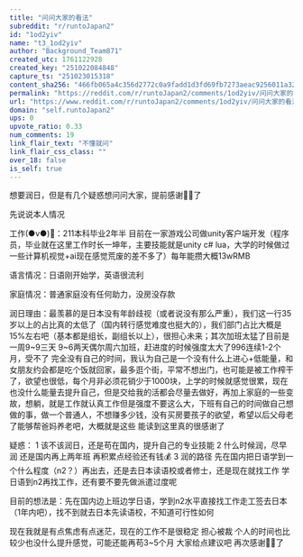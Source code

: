 ```yaml
---
title: "问问大家的看法"
subreddit: "r/runtoJapan2"
id: "1od2yiv"
name: "t3_1od2yiv"
author: "Background_Team871"
created_utc: 1761122928
created_key: "251022084848"
capture_ts: "251023015318"
content_sha256: "466fb065a4c356d2772c0a9fadd1d3fd69fb7273aeac9256011a32297badbc0e"
permalink: "https://reddit.com/r/runtoJapan2/comments/1od2yiv/问问大家的看法/"
url: "https://www.reddit.com/r/runtoJapan2/comments/1od2yiv/问问大家的看法/"
domain: "self.runtoJapan2"
ups: 0
upvote_ratio: 0.33
num_comments: 19
link_flair_text: "不懂就问"
link_flair_css_class: ""
over_18: false
is_self: true
---
```


想要润日，但是有几个疑惑想问问大家，提前感谢🙏🏻了

先说说本人情况

工作(●v●)💼：211本科毕业2年半
目前在一家游戏公司做unity客户端开发（程序员，毕业就在这里工作时长一坤年，主要技能就是unity
c#
lua，大学的时候做过一些计算机视觉+ai现在感觉荒废的差不多了）每年能攒大概13wRMB

语言情况：日语刚开始学，英语很流利

家庭情况：普通家庭没有任何助力，没房没存款

润日理由：最羡慕的是日本没有年龄歧视（或者说没有那么严重），我们这一行35岁以上的占比真的太低了（国内转行感觉难度也挺大的），我们部门占比大概是15%左右吧（基本都是组长，副组长以上），很担心未来；其次加班太猛了目前是一周9~9三天
9~6两天偶尔周六加班，赶进度的时候强度太大了996连续1-2个月，受不了
完全没有自己的时间，我认为自己是一个没有什么上进心+低能量，和女朋友约会都是吃个饭就回家，最多逛个街，平常不想出门，也可能是被工作榨干了，欲望也很低，每个月非必须花销少于1000块，上学的时候就感觉很累，现在也没什么能量去提升自己，但是交给我的活都会尽量去做好，再加上家庭的一些变故，想躺，就是工作就认真工作但是强度不要这么大，下班有自己的时间做自己想做的事，做一个普通人，不想赚多少钱，没有买房要孩子的欲望，希望以后父母老了能够帮爸妈养老吧，大概就是这些
能读到这里真的很感谢了

疑惑： 1 该不该润日，还是苟在国内，提升自己的专业技能 2
什么时候润，尽早润 还是国内再上两年班 再积累点经验还有钱💰 3 润的路径
先在国内把日语学到一个什么程度（n2？）再出去，还是去日本读语校或者修士，还是现在就找工作
学日语到n2再找工作，还有要不要先做派遣过度呢

目前的想法是：先在国内边上班边学日语，学到n2水平直接找工作走工签去日本（1年内吧），找不到就去日本先读语校，不知道可行性如何

现在我就是有点焦虑有点迷茫，现在的工作不是很稳定 担心被裁
个人的时间也比较少也没什么提升感觉，可能还能再苟3~5个月 大家给点建议吧
再次感谢🙏🏻了
